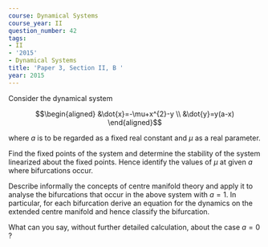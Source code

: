 ```yaml
---
course: Dynamical Systems
course_year: II
question_number: 42
tags:
- II
- '2015'
- Dynamical Systems
title: 'Paper 3, Section II, B '
year: 2015
---
```




Consider the dynamical system

$$\begin{aligned}
&\dot{x}=-\mu+x^{2}-y \\
&\dot{y}=y(a-x)
\end{aligned}$$

where $a$ is to be regarded as a fixed real constant and $\mu$ as a real parameter.

Find the fixed points of the system and determine the stability of the system linearized about the fixed points. Hence identify the values of $\mu$ at given $a$ where bifurcations occur.

Describe informally the concepts of centre manifold theory and apply it to analyse the bifurcations that occur in the above system with $a=1$. In particular, for each bifurcation derive an equation for the dynamics on the extended centre manifold and hence classify the bifurcation.

What can you say, without further detailed calculation, about the case $a=0$ ?